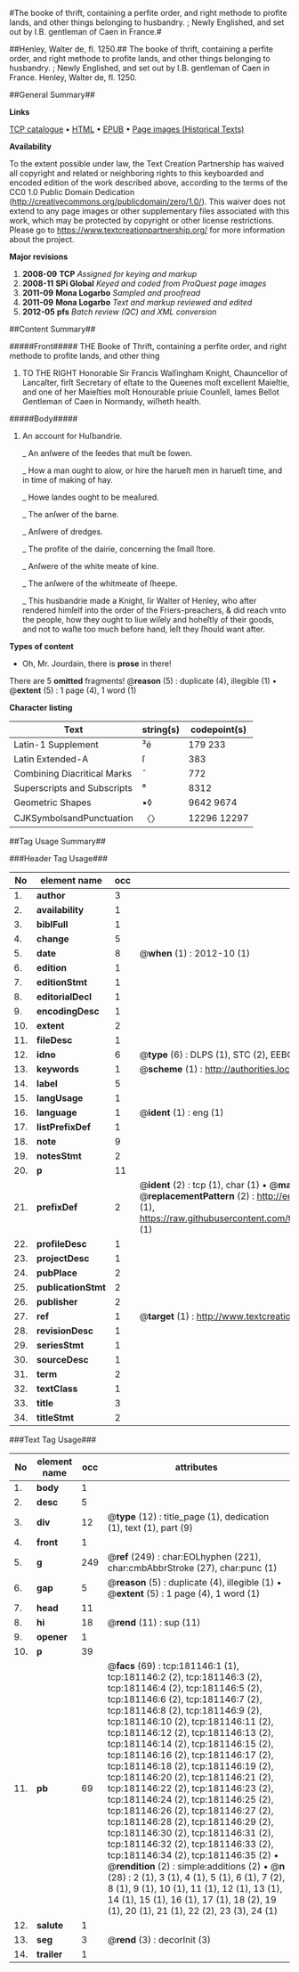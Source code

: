 #The booke of thrift, containing a perfite order, and right methode to profite lands, and other things belonging to husbandry. ; Newly Englished, and set out by I.B. gentleman of Caen in France.#

##Henley, Walter de, fl. 1250.##
The booke of thrift, containing a perfite order, and right methode to profite lands, and other things belonging to husbandry. ; Newly Englished, and set out by I.B. gentleman of Caen in France.
Henley, Walter de, fl. 1250.

##General Summary##

**Links**

[TCP catalogue](http://www.ota.ox.ac.uk/tcp/)  • 
[HTML](http://tei.it.ox.ac.uk/tcp/Texts-HTML/free/B00/B00849.html)  • 
[EPUB](http://tei.it.ox.ac.uk/tcp/Texts-EPUB/free/B00/B00849.epub) • 
[Page images (Historical Texts)](https://historicaltexts.jisc.ac.uk/eebo-57402345e)

**Availability**

To the extent possible under law, the Text Creation Partnership has waived all copyright and related or neighboring rights to this keyboarded and encoded edition of the work described above, according to the terms of the CC0 1.0 Public Domain Dedication (http://creativecommons.org/publicdomain/zero/1.0/). This waiver does not extend to any page images or other supplementary files associated with this work, which may be protected by copyright or other license restrictions. Please go to https://www.textcreationpartnership.org/ for more information about the project.

**Major revisions**

1. __2008-09__ __TCP__ *Assigned for keying and markup*
1. __2008-11__ __SPi Global__ *Keyed and coded from ProQuest page images*
1. __2011-09__ __Mona Logarbo__ *Sampled and proofread*
1. __2011-09__ __Mona Logarbo__ *Text and markup reviewed and edited*
1. __2012-05__ __pfs__ *Batch review (QC) and XML conversion*

##Content Summary##

#####Front#####
THE Booke of Thrift, containing a perfite order, and right methode to profite lands, and other thing
1. TO THE RIGHT Honorable Sir Francis Walſingham Knight, Chauncellor of Lancaſter, firſt Secretary of eſtate to the Queenes moſt excellent Maieſtie, and one of her Maieſties moſt Honourable priuie Counſell, Iames Bellot Gentleman of Caen in Normandy, wiſheth health.

#####Body#####

1. An account for Huſbandrie.

    _ An anſwere of the ſeedes that muſt be ſowen.

    _ How a man ought to alow, or hire the harueſt men in harueſt time, and in time of making of hay.

    _ Howe landes ought to be meaſured.

    _ The anſwer of the barne.

    _ Anſwere of dredges.

    _ The profite of the dairie, concerning the ſmall ſtore.

    _ Anſwere of the white meate of kine.

    _ The anſwere of the whitmeate of ſheepe.

    _ This husbandrie made a Knight, ſir Walter of Henley, who after rendered himſelf into the order of the Friers-preachers, & did reach vnto the people, how they ought to liue wiſely and hoheſtly of their goods, and not to waſte too much before hand, leſt they ſhould want after.

**Types of content**

  * Oh, Mr. Jourdain, there is **prose** in there!

There are 5 **omitted** fragments! 
 @__reason__ (5) : duplicate (4), illegible (1)  •  @__extent__ (5) : 1 page (4), 1 word (1)

**Character listing**


|Text|string(s)|codepoint(s)|
|---|---|---|
|Latin-1 Supplement|³é|179 233|
|Latin Extended-A|ſ|383|
|Combining             Diacritical Marks|̄|772|
|Superscripts             and Subscripts|⁸|8312|
|Geometric Shapes|▪◊|9642 9674|
|CJKSymbolsandPunctuation|〈〉|12296 12297|

##Tag Usage Summary##

###Header Tag Usage###

|No|element name|occ|attributes|
|---|---|---|---|
|1.|__author__|3||
|2.|__availability__|1||
|3.|__biblFull__|1||
|4.|__change__|5||
|5.|__date__|8| @__when__ (1) : 2012-10 (1)|
|6.|__edition__|1||
|7.|__editionStmt__|1||
|8.|__editorialDecl__|1||
|9.|__encodingDesc__|1||
|10.|__extent__|2||
|11.|__fileDesc__|1||
|12.|__idno__|6| @__type__ (6) : DLPS (1), STC (2), EEBO-CITATION (1), OCLC (1), VID (1)|
|13.|__keywords__|1| @__scheme__ (1) : http://authorities.loc.gov/ (1)|
|14.|__label__|5||
|15.|__langUsage__|1||
|16.|__language__|1| @__ident__ (1) : eng (1)|
|17.|__listPrefixDef__|1||
|18.|__note__|9||
|19.|__notesStmt__|2||
|20.|__p__|11||
|21.|__prefixDef__|2| @__ident__ (2) : tcp (1), char (1)  •  @__matchPattern__ (2) : ([0-9\-]+):([0-9IVX]+) (1), (.+) (1)  •  @__replacementPattern__ (2) : http://eebo.chadwyck.com/downloadtiff?vid=$1&page=$2 (1), https://raw.githubusercontent.com/textcreationpartnership/Texts/master/tcpchars.xml#$1 (1)|
|22.|__profileDesc__|1||
|23.|__projectDesc__|1||
|24.|__pubPlace__|2||
|25.|__publicationStmt__|2||
|26.|__publisher__|2||
|27.|__ref__|1| @__target__ (1) : http://www.textcreationpartnership.org/docs/. (1)|
|28.|__revisionDesc__|1||
|29.|__seriesStmt__|1||
|30.|__sourceDesc__|1||
|31.|__term__|2||
|32.|__textClass__|1||
|33.|__title__|3||
|34.|__titleStmt__|2||


###Text Tag Usage###

|No|element name|occ|attributes|
|---|---|---|---|
|1.|__body__|1||
|2.|__desc__|5||
|3.|__div__|12| @__type__ (12) : title_page (1), dedication (1), text (1), part (9)|
|4.|__front__|1||
|5.|__g__|249| @__ref__ (249) : char:EOLhyphen (221), char:cmbAbbrStroke (27), char:punc (1)|
|6.|__gap__|5| @__reason__ (5) : duplicate (4), illegible (1)  •  @__extent__ (5) : 1 page (4), 1 word (1)|
|7.|__head__|11||
|8.|__hi__|18| @__rend__ (11) : sup (11)|
|9.|__opener__|1||
|10.|__p__|39||
|11.|__pb__|69| @__facs__ (69) : tcp:181146:1 (1), tcp:181146:2 (2), tcp:181146:3 (2), tcp:181146:4 (2), tcp:181146:5 (2), tcp:181146:6 (2), tcp:181146:7 (2), tcp:181146:8 (2), tcp:181146:9 (2), tcp:181146:10 (2), tcp:181146:11 (2), tcp:181146:12 (2), tcp:181146:13 (2), tcp:181146:14 (2), tcp:181146:15 (2), tcp:181146:16 (2), tcp:181146:17 (2), tcp:181146:18 (2), tcp:181146:19 (2), tcp:181146:20 (2), tcp:181146:21 (2), tcp:181146:22 (2), tcp:181146:23 (2), tcp:181146:24 (2), tcp:181146:25 (2), tcp:181146:26 (2), tcp:181146:27 (2), tcp:181146:28 (2), tcp:181146:29 (2), tcp:181146:30 (2), tcp:181146:31 (2), tcp:181146:32 (2), tcp:181146:33 (2), tcp:181146:34 (2), tcp:181146:35 (2)  •  @__rendition__ (2) : simple:additions (2)  •  @__n__ (28) : 2 (1), 3 (1), 4 (1), 5 (1), 6 (1), 7 (2), 8 (1), 9 (1), 10 (1), 11 (1), 12 (1), 13 (1), 14 (1), 15 (1), 16 (1), 17 (1), 18 (2), 19 (1), 20 (1), 21 (1), 22 (2), 23 (3), 24 (1)|
|12.|__salute__|1||
|13.|__seg__|3| @__rend__ (3) : decorInit (3)|
|14.|__trailer__|1||
